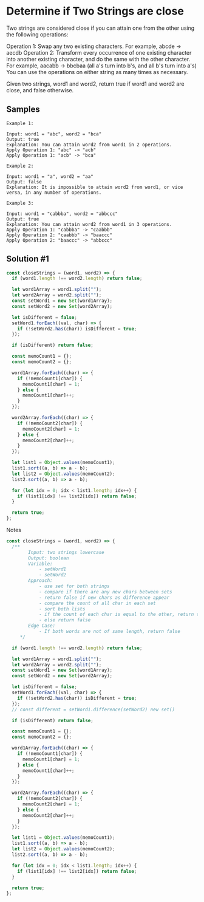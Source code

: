 # Determine if Two Strings are close

Two strings are considered close if you can attain one from the other using the following operations:

Operation 1: Swap any two existing characters.
For example, abcde -> aecdb
Operation 2: Transform every occurrence of one existing character into another existing character, and do the same with the other character.
For example, aacabb -> bbcbaa (all a's turn into b's, and all b's turn into a's)
You can use the operations on either string as many times as necessary.

Given two strings, word1 and word2, return true if word1 and word2 are close, and false otherwise.

## Samples

```
Example 1:

Input: word1 = "abc", word2 = "bca"
Output: true
Explanation: You can attain word2 from word1 in 2 operations.
Apply Operation 1: "abc" -> "acb"
Apply Operation 1: "acb" -> "bca"

Example 2:

Input: word1 = "a", word2 = "aa"
Output: false
Explanation: It is impossible to attain word2 from word1, or vice versa, in any number of operations.

Example 3:

Input: word1 = "cabbba", word2 = "abbccc"
Output: true
Explanation: You can attain word2 from word1 in 3 operations.
Apply Operation 1: "cabbba" -> "caabbb"
Apply Operation 2: "caabbb" -> "baaccc"
Apply Operation 2: "baaccc" -> "abbccc"
```

## Solution #1

```js
const closeStrings = (word1, word2) => {
  if (word1.length !== word2.length) return false;

  let word1Array = word1.split("");
  let word2Array = word2.split("");
  const setWord1 = new Set(word1Array);
  const setWord2 = new Set(word2Array);

  let isDifferent = false;
  setWord1.forEach((val, char) => {
    if (!setWord2.has(char)) isDifferent = true;
  });

  if (isDifferent) return false;

  const memoCount1 = {};
  const memoCount2 = {};

  word1Array.forEach((char) => {
    if (!memoCount1[char]) {
      memoCount1[char] = 1;
    } else {
      memoCount1[char]++;
    }
  });

  word2Array.forEach((char) => {
    if (!memoCount2[char]) {
      memoCount2[char] = 1;
    } else {
      memoCount2[char]++;
    }
  });

  let list1 = Object.values(memoCount1);
  list1.sort((a, b) => a - b);
  let list2 = Object.values(memoCount2);
  list2.sort((a, b) => a - b);

  for (let idx = 0; idx < list1.length; idx++) {
    if (list1[idx] !== list2[idx]) return false;
  }

  return true;
};
```

Notes

```js
const closeStrings = (word1, word2) => {
  /**
        Input: two strings lowercase
        Output: boolean
        Variable: 
            - setWord1
            - setWord2
        Approach:
            - use set for both strings
            - compare if there are any new chars between sets
            - return false if new chars as difference appear
            - compare the count of all char in each set
            - sort both lists
            - if the count of each char is equal to the other, return true
            - else return false
        Edge Case:
            - If both words are not of same length, return false
     */

  if (word1.length !== word2.length) return false;

  let word1Array = word1.split("");
  let word2Array = word2.split("");
  const setWord1 = new Set(word1Array);
  const setWord2 = new Set(word2Array);

  let isDifferent = false;
  setWord1.forEach((val, char) => {
    if (!setWord2.has(char)) isDifferent = true;
  });
  // const different = setWord1.difference(setWord2) new set()

  if (isDifferent) return false;

  const memoCount1 = {};
  const memoCount2 = {};

  word1Array.forEach((char) => {
    if (!memoCount1[char]) {
      memoCount1[char] = 1;
    } else {
      memoCount1[char]++;
    }
  });

  word2Array.forEach((char) => {
    if (!memoCount2[char]) {
      memoCount2[char] = 1;
    } else {
      memoCount2[char]++;
    }
  });

  let list1 = Object.values(memoCount1);
  list1.sort((a, b) => a - b);
  let list2 = Object.values(memoCount2);
  list2.sort((a, b) => a - b);

  for (let idx = 0; idx < list1.length; idx++) {
    if (list1[idx] !== list2[idx]) return false;
  }

  return true;
};
```

